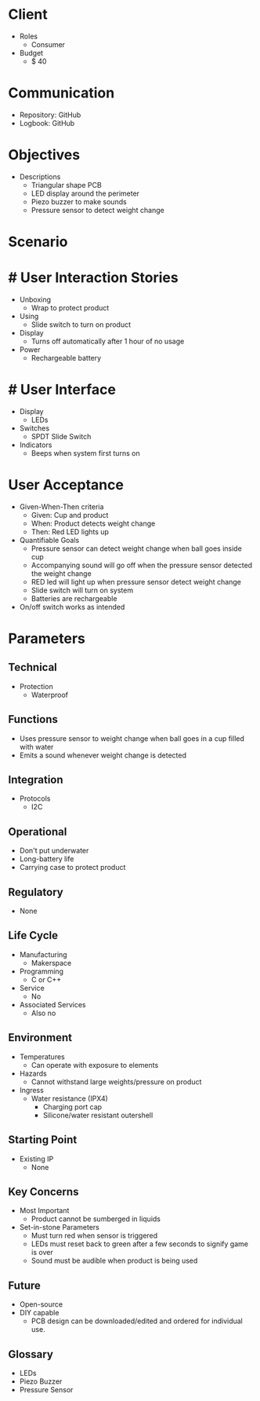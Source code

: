 # Client
- Roles
  - Consumer
- Budget
  - $ 40

# Communication
- Repository: GitHub
- Logbook: GitHub

# Objectives
- Descriptions
  - Triangular shape PCB
  - LED display around the perimeter
  - Piezo buzzer to make sounds
  - Pressure sensor to detect weight change

# Scenario
# # User Interaction Stories
- Unboxing
  - Wrap to protect product
- Using
  - Slide switch to turn on product
- Display
  - Turns off automatically after 1 hour of no usage
- Power
  - Rechargeable battery

# # User Interface
- Display
  - LEDs
- Switches
  - SPDT Slide Switch
- Indicators
  - Beeps when system first turns on

# User Acceptance
- Given-When-Then criteria
  - Given: Cup and product
  - When: Product detects weight change
  - Then: Red LED lights up
- Quantifiable Goals
  - Pressure sensor can detect weight change when ball goes inside cup
  - Accompanying sound will go off when the pressure sensor detected the weight change
  - RED led will light up when pressure sensor detect weight change
  - Slide switch will turn on system
  - Batteries are rechargeable
- On/off switch works as intended

# Parameters
## Technical
- Protection
  - Waterproof

## Functions
- Uses pressure sensor to weight change when ball goes in a cup filled with water
- Emits a sound whenever weight change is detected

## Integration
- Protocols
  - I2C

## Operational
- Don't put underwater
- Long-battery life
- Carrying case to protect product

## Regulatory
- None

## Life Cycle
- Manufacturing
  - Makerspace
- Programming
  - C or C++
- Service
  - No
- Associated Services
  - Also no

## Environment
- Temperatures
  - Can operate with exposure to elements
- Hazards
  - Cannot withstand large weights/pressure on product
- Ingress
  - Water resistance (IPX4)
    - Charging port cap
    - Silicone/water resistant outershell

## Starting Point
- Existing IP
  - None

## Key Concerns
- Most Important
  - Product cannot be sumberged in liquids
- Set-in-stone Parameters
  - Must turn red when sensor is triggered
  - LEDs must reset back to green after a few seconds to signify game is over
  - Sound must be audible when product is being used

## Future
- Open-source
- DIY capable
  - PCB design can be downloaded/edited and ordered for individual use.

## Glossary
- LEDs
- Piezo Buzzer
- Pressure Sensor